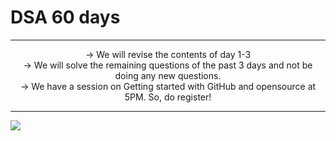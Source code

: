 # DSA 60 days 

<hr><center>
-> We will revise the contents of day 1-3 <br>
-> We will solve the remaining questions of the past 3 days and not be doing any new questions.<br>
-> We have a session on Getting started with GitHub and opensource at 5PM. So, do register!<br></center>
<hr>
<img src="Sushreesatarupa/DSA-60DAYS/IMG_20210710_014552.jpg">
